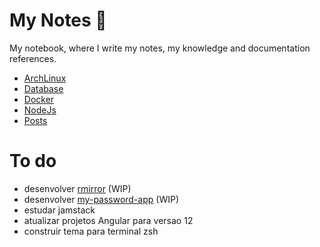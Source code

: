 # My Notes 📖

My notebook, where I write my notes, my knowledge and documentation references.

- [ArchLinux](archlinux)
- [Database](database)
- [Docker](docker)
- [NodeJs](nodejs)
- [Posts](posts)

# To do

- desenvolver [rmirror](https://github.com/jsi1v4/rmirror) (WIP)
- desenvolver [my-password-app](https://github.com/jsi1v4/my-password-app) (WIP)
- estudar jamstack
- atualizar projetos Angular para versao 12
- construir tema para terminal zsh
